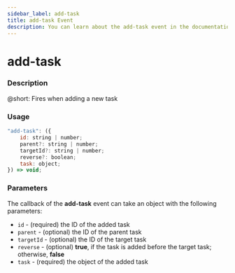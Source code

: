 ```yaml
---
sidebar_label: add-task
title: add-task Event
description: You can learn about the add-task event in the documentation of the DHTMLX JavaScript To Do List library. Browse developer guides and API reference, try out code examples and live demos, and download a free 30-day evaluation version of DHTMLX To Do List.
---
```


# add-task

### Description

@short: Fires when adding a new task

### Usage

~~~js
"add-task": ({
    id: string | number;
    parent?: string | number;
    targetId?: string | number;
    reverse?: boolean;
    task: object;
}) => void;
~~~

### Parameters

The callback of the **add-task** event can take an object with the following parameters:

- `id` - (required) the ID of the added task
- `parent` - (optional) the ID of the parent task
- `targetId` - (optional) the ID of the target task
- `reverse` - (optional) **true**, if the task is added before the target task; otherwise, **false**
- `task` - (required) the object of the added task
